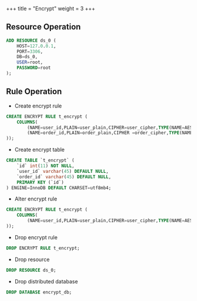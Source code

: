 +++
title = "Encrypt"
weight = 3
+++

## Resource Operation

```sql
ADD RESOURCE ds_0 (
    HOST=127.0.0.1,
    PORT=3306,
    DB=ds_0,
    USER=root,
    PASSWORD=root
);
```

## Rule Operation

- Create encrypt rule

```sql
CREATE ENCRYPT RULE t_encrypt (
	COLUMNS(
		(NAME=user_id,PLAIN=user_plain,CIPHER=user_cipher,TYPE(NAME=AES,PROPERTIES('aes-key-value'='123456abc'))),
		(NAME=order_id,PLAIN=order_plain,CIPHER =order_cipher,TYPE(NAME=RC4,PROPERTIES('rc4-key-value'='123456abc')))
));
```

- Create encrypt table

```sql
CREATE TABLE `t_encrypt` (
    `id` int(11) NOT NULL,
    `user_id` varchar(45) DEFAULT NULL,
    `order_id` varchar(45) DEFAULT NULL,
    PRIMARY KEY (`id`)
) ENGINE=InnoDB DEFAULT CHARSET=utf8mb4;
```

- Alter encrypt rule

```sql
CREATE ENCRYPT RULE t_encrypt (
    COLUMNS(
        (NAME=user_id,PLAIN=user_plain,CIPHER=user_cipher,TYPE(NAME=AES,PROPERTIES('aes-key-value'='123456abc'))),
));
```

- Drop encrypt rule

```sql
DROP ENCRYPT RULE t_encrypt;
```

- Drop resource

```sql
DROP RESOURCE ds_0;
```

- Drop distributed database

```sql
DROP DATABASE encrypt_db;
```
